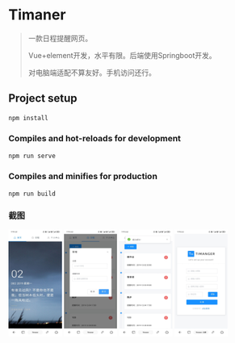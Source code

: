 # Timaner

> 一款日程提醒网页。
>
> Vue+element开发，水平有限。后端使用Springboot开发。
>
> 对电脑端适配不算友好。手机访问还行。

## Project setup

```
npm install
```

### Compiles and hot-reloads for development
```
npm run serve
```

### Compiles and minifies for production
```
npm run build
```

### 截图

<img src="timaner-1.jpg" alt="timaner-1" style="zoom:33%;" height="640" width="320"/>

<img src="timaner-3.jpg" alt="timaner-3" style="zoom:33%;" height="640" width="320"/>

<img src="timaner-2.jpg" alt="timaner-2" style="zoom:33%;" height="640" width="320"/>

<img src="timaner-4.jpg" alt="timaner-4" style="zoom:33%;" height="640" width="320"/>
